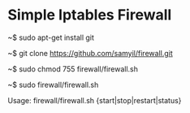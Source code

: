 # Simple Iptables Firewall

~$ sudo apt-get install git

~$ git clone https://github.com/samyil/firewall.git

~$ sudo chmod 755 firewall/firewall.sh

~$ sudo firewall/firewall.sh

Usage: firewall/firewall.sh {start|stop|restart|status}

